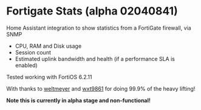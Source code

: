# Fortigate Stats (alpha 02040841)
Home Assistant integration to show statistics from a FortiGate firewall, via SNMP
- CPU, RAM and Disk usage
- Session count
- Estimated uplink bandwidth and health (if a performance SLA is enabled)

Tested working with FortiOS 6.2.11

With thanks to [weltmeyer](https://github.com/weltmeyer) and [wxt9861](https://github.com/wxt9861) for doing 99.9% of the heavy lifting!

<b>Note this is currently in alpha stage and non-functional!
